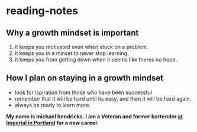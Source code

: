 # reading-notes

## Why a growth mindset is important
1. it keeps you motivated even when stuck on a problem.
2. it keeps you in a minset to never stop learning.
3. it keeps you from getting down when it seems like theres no hope.

## How I plan on staying in a growth mindset
- look for ispiration from those who have been successful
- remember that it will be hard until its easy, and then it will be hard again.
- always be ready to learn more.


**My name is michael hendricks. I am a Veteran and former bartender [at Imperial in Portland](https://www.opentable.com/imperiallooking) for a new career.**

